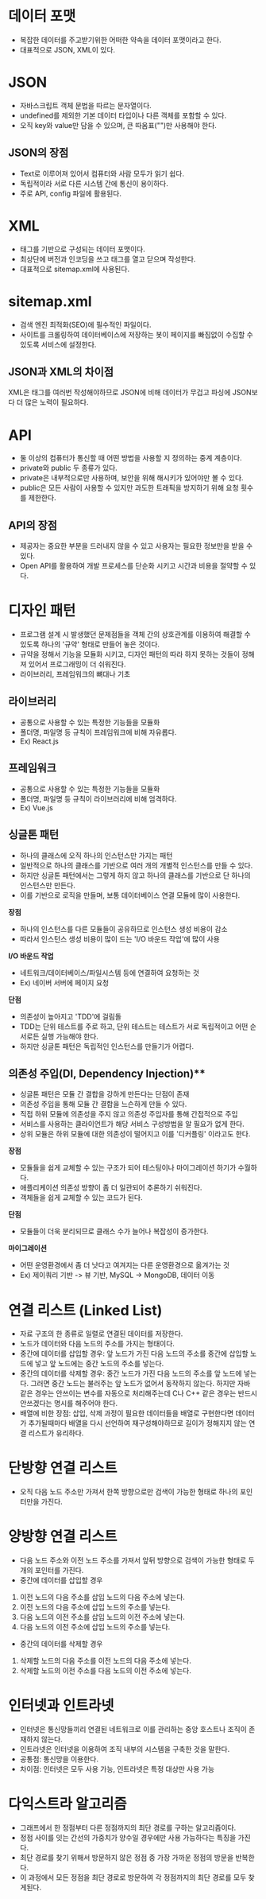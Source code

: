 # 데이터 포맷
- 복잡한 데이터를 주고받기위한 어떠한 약속을 데이터 포맷이라고 한다.
- 대표적으로 JSON, XML이 있다.

# JSON
- 자바스크립트 객체 문법을 따르는 문자열이다.
- undefined를 제외한 기본 데이터 타입이나 다른 객체를 포함할 수 있다.
- 오직 key와 value만 담을 수 있으며, 큰 따옴표("")만 사용해야 한다.

## JSON의 장점
- Text로 이루어져 있어서 컴퓨터와 사람 모두가 읽기 쉽다.
- 독립적이라 서로 다른 시스템 간에 통신이 용이하다.
- 주로 API, config 파일에 활용된다.

# XML
- 태그를 기반으로 구성되는 데이터 포맷이다.
- 최상단에 버전과 인코딩을 쓰고 태그를 열고 닫으며 작성한다.
- 대표적으로 sitemap.xml에 사용된다.

# sitemap.xml
- 검색 엔진 최적화(SEO)에 필수적인 파일이다.
- 사이트를 크롤링하여 데이터베이스에 저장하는 봇이 페이지를 빠짐없이 수집할 수 있도록 서비스에 설정한다.

## JSON과 XML의 차이점
XML은 태그를 여러번 작성해야하므로 JSON에 비해 데이터가 무겁고 파싱에 JSON보다 더 많은 노력이 필요하다.

# API
- 둘 이상의 컴퓨터가 통신할 때 어떤 방법을 사용할 지 정의하는 중계 계층이다.
- private와 public 두 종류가 있다.
- private은 내부적으로만 사용하며, 보안을 위해 해시키가 있어야만 볼 수 있다.
- public은 모든 사람이 사용할 수 있지만 과도한 트래픽을 방지하기 위해 요청 횟수를 제한한다.

## API의 장점
- 제공자는 중요한 부분을 드러내지 않을 수 있고 사용자는 필요한 정보만을 받을 수 있다.
- Open API를 활용하여 개발 프로세스를 단순화 시키고 시간과 비용을 절약할 수 있다.

# 디자인 패턴
- 프로그램 설계 시 발생했던 문제점들을 객체 간의 상호관계를 이용하여 해결할 수 있도록 하나의 '규약' 형태로 만들어 놓은 것이다.
- 규약을 정해서 기능을 모듈화 시키고, 디자인 패턴의 따라 하지 못하는 것들이 정해져 있어서 프로그래밍이 더 쉬워진다.
- 라이브러리, 프레임워크의 뼈대나 기초

## 라이브러리
- 공통으로 사용할 수 있는 특정한 기능들을 모듈화
- 폴더명, 파일명 등 규칙이 프레임워크에 비해 자유롭다.
- Ex) React.js

## 프레임워크
- 공통으로 사용할 수 있는 특정한 기능들을 모듈화
- 폴더명, 파일명 등 규칙이 라이브러리에 비해 엄격하다.
- Ex) Vue.js

## 싱글톤 패턴
- 하나의 클래스에 오직 하나의 인스턴스만 가지는 패턴
- 일반적으로 하나의 클래스를 기반으로 여러 개의 개별적 인스턴스를 만들 수 있다.
- 하지만 싱글톤 패턴에서는 그렇게 하지 않고 하나의 클래스를 기반으로 단 하나의 인스턴스만 만든다.
- 이를 기반으로 로직을 만들며, 보통 데이터베이스 연결 모듈에 많이 사용한다.

**장점**
- 하나의 인스턴스를 다른 모듈들이 공유하므로 인스턴스 생성 비용이 감소
- 따라서 인스턴스 생성 비용이 많이 드는 'I/O 바운드 작업'에 많이 사용

**I/O 바운드 작업**
- 네트워크/데이터베이스/파일시스템 등에 연결하여 요청하는 것
- Ex) 네이버 서버에 페이지 요청

**단점**
- 의존성이 높아지고 'TDD'에 걸림돌
- TDD는 단위 테스트를 주로 하고, 단위 테스트는 테스트가 서로 독립적이고 어떤 순서로든 실행 가능해야 한다.
- 하지만 싱글톤 패턴은 독립적인 인스턴스를 만들기가 어렵다.

## 의존성 주입(DI, Dependency Injection)**
- 싱글톤 패턴은 모듈 간 결합을 강하게 만든다는 단점이 존재
- 의존성 주입을 통해 모듈 간 결합을 느슨하게 만들 수 있다.
- 직접 하위 모듈에 의존성을 주지 않고 의존성 주입자를 통해 간접적으로 주입
- 서비스를 사용하는 클라이언트가 해당 서비스 구성방법을 알 필요가 없게 한다.
- 상위 모듈은 하위 모듈에 대한 의존성이 떨어지고 이를 '디커플링' 이라고도 한다.

**장점**
- 모듈들을 쉽게 교체할 수 있는 구조가 되어 테스팅이나 마이그레이션 하기가 수월하다.
- 애플리케이션 의존성 방향이 좀 더 일관되어 추론하기 쉬워진다.
- 객체들을 쉽게 교체할 수 있는 코드가 된다.

**단점**
- 모듈들이 더욱 분리되므로 클래스 수가 늘어나 복잡성이 증가한다.

**마이그레이션**
- 어떤 운영환경에서 좀 더 낫다고 여겨지는 다른 운영환경으로 옮겨가는 것
- Ex) 제이쿼리 기반 -> 뷰 기반, MySQL -> MongoDB, 데이터 이동

# 연결 리스트 (Linked List)
- 자료 구조의 한 종류로 일렬로 연결된 데이터를 저장한다.
- 노드가 데이터와 다음 노드의 주소를 가지는 형태이다.
- 중간에 데이터를 삽입할 경우: 앞 노드가 가진 다음 노드의 주소를 중간에 삽입할 노드에 넣고 앞 노드에는 중간 노드의 주소를 넣는다.
- 중간의 데이터를 삭제할 경우: 중간 노드가 가진 다음 노드의 주소를 앞 노드에 넣는다. 그러면 중간 노드는 불러주는 앞 노드가 없어서 동작하지 않는다. 하지만 자바 같은 경우는 안쓰이는 변수를 자동으로 처리해주는데 C나 C++ 같은 경우는 반드시 안쓰겠다는 명시를 해주어야 한다.
- 배열에 비한 장점: 삽입, 삭제 과정이 필요한 데이터들을 배열로 구현한다면 데이터가 추가될때마다 배열을 다시 선언하여 재구성해야하므로 길이가 정해지지 않는 연결 리스트가 유리하다.

# 단방향 연결 리스트
- 오직 다음 노드 주소만 가져서 한쪽 방향으로만 검색이 가능한 형태로 하나의 포인터만을 가진다.

# 양방향 연결 리스트
- 다음 노드 주소와 이전 노드 주소를 가져서 앞뒤 방향으로 검색이 가능한 형태로 두개의 포인터를 가진다.
- 중간에 데이터를 삽입할 경우
1. 이전 노드의 다음 주소를 삽입 노드의 다음 주소에 넣는다.
2. 이전 노드의 다음 주소에 삽입 노드의 주소를 넣는다.
3. 다음 노드의 이전 주소를 삽입 노드의 이전 주소에 넣는다.
4. 다음 노드의 이전 주소에 삽입 노드의 주소를 넣는다.
- 중간의 데이터를 삭제할 경우
1. 삭제할 노드의 다음 주소를 이전 노드의 다음 주소에 넣는다.
2. 삭제할 노드의 이전 주소를 다음 노드의 이전 주소에 넣는다.

# 인터넷과 인트라넷
- 인터넷은 통신망들끼리 연결된 네트워크로 이를 관리하는 중앙 호스트나 조직이 존재하지 않는다.
- 인트라넷은 인터넷을 이용하여 조직 내부의 시스템을 구축한 것을 말한다.
- 공통점: 통신망을 이용한다.
- 차이점: 인터넷은 모두 사용 가능, 인트라넷은 특정 대상만 사용 가능

# 다익스트라 알고리즘
- 그래프에서 한 정점부터 다른 정점까지의 최단 경로를 구하는 알고리즘이다.
- 정점 사이를 잇는 간선의 가중치가 양수일 경우에만 사용 가능하다는 특징을 가진다.
- 최단 경로를 찾기 위해서 방문하지 않은 정점 중 가장 가까운 정점의 방문을 반복한다.
- 이 과정에서 모든 정점을 최단 경로로 방문하여 각 정점까지의 최단 경로를 모두 찾게된다.